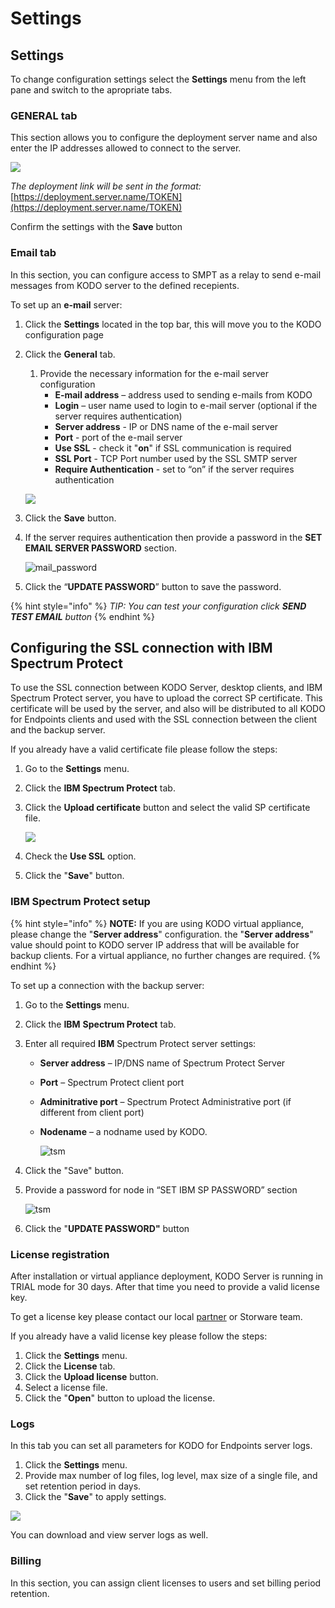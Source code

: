 # Settings

## Settings

To change configuration settings select the **Settings** menu from the left pane and switch to the apropriate tabs.

### **GENERAL tab**

This section allows you to configure the deployment server name and also enter the IP addresses allowed to connect to the server. 

![](../../.gitbook/assets/image%20%2843%29.png)

_The deployment link will be sent in the format:_ [https://deployment.server.name/TOKEN](https://deployment.server.name/TOKEN)

Confirm the settings with the **Save** button

### Email tab

In this section, you can configure access to SMPT as a relay to send e-mail messages from KODO server to the defined recepients.

To set up an **e-mail** server:

1. Click the **Settings** located in the top bar, this will move you to the KODO configuration page
2. Click the **General** tab.

   1. Provide the necessary information for the e-mail server configuration
      * **E-mail address** – address used to sending e-mails from KODO
      * **Login** – user name used to login to e-mail server \(optional if the server requires authentication\)
      * **Server address** - IP or DNS name of the e-mail server
      * **Port** - port of the e-mail server
      * **Use SSL** - check it  "**on**" if SSL communication is required
      * **SSL Port** - TCP Port number used by the SSL SMTP server
      * **Require Authentication** - set to “on” if the server requires authentication

   ![](../../.gitbook/assets/wert.png) 

3. Click the **Save** button.
4. If the server requires authentication then provide a password in the **SET EMAIL SERVER PASSWORD** section.

   ![mail\_password](../../.gitbook/assets/emailpass.png)

5. Click the “**UPDATE PASSWORD**” button to save the password.

{% hint style="info" %}
_TIP: You can test your configuration click **SEND TEST EMAIL** button_
{% endhint %}

## Configuring the SSL connection with IBM Spectrum Protect

To use the SSL connection between KODO Server, desktop clients, and IBM Spectrum Protect server,  you have to upload the correct SP certificate. This certificate will be used by the server, and also will be distributed to all KODO for Endpoints clients and used with the SSL connection between the client and the backup server.

If you already have a valid certificate file please follow the steps:

1. Go to the **Settings** menu.
2. Click the **IBM Spectrum Protect** tab.
3. Click the **Upload certificate** button and select the valid SP certificate file.

   ![](../../.gitbook/assets/ssl.png) 

4. Check the **Use SSL** option.
5. Click the "**Save**" button.

### IBM Spectrum Protect setup

{% hint style="info" %}
**NOTE:** If you are using KODO virtual appliance, please change the "**Server address**" configuration. the "**Server address**" value should point to KODO server IP address that will be available for backup clients. For a virtual appliance, no further changes are required.
{% endhint %}

To set up a connection with the backup server:

1. Go to the **Settings** menu.
2. Click the **IBM** **Spectrum Protect** tab.
3. Enter all required **IBM** Spectrum Protect server settings:
   * **Server address** – IP/DNS name of Spectrum Protect Server
   * **Port** – Spectrum Protect client port
   * **Adminitrative port** – Spectrum Protect Administrative port \(if different from client port\)
   * **Nodename** – a nodname used by KODO.

     ![tsm](../../.gitbook/assets/ssltsm.PNG)
4. Click the "Save" button.
5. Provide a password for node in “SET IBM SP PASSWORD” section

   ![tsm](../../.gitbook/assets/ssltsmpass%20%281%29.PNG)

6. Click the "**UPDATE PASSWORD"** button

### License registration

After installation or virtual appliance deployment, KODO Server is running in TRIAL mode for 30 days. After that time you need to provide a valid license key.

To get a license key please contact our local [partner](https://storware.eu/en/partners/) or Storware team.

If you already have a valid license key please follow the steps:

1. Click the **Settings** menu.
2. Click the **License** tab.
3. Click the **Upload license** button.
4. Select a license file.
5. Click the "**Open**" button to upload the license.

### Logs

In this tab you can set all parameters for KODO for Endpoints server logs.

1. Click the **Settings** menu. 
2. Provide max number of log files, log level, max size of a single file, and set retention period in days.
3. Click the "**Save**" to apply settings.

![](../../.gitbook/assets/logs.png)

You can download and view server logs as well.

### Billing

In this section, you can assign client licenses to users and set billing period retention.

